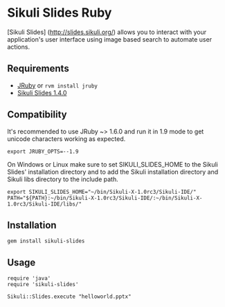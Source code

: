 Sikuli Slides Ruby
==================

[Sikuli Slides] (http://slides.sikuli.org/) allows you to interact with your application's user interface using image based search to automate user actions.

Requirements
------------

* [JRuby](http://jruby.org/download) or `rvm install jruby`
* [Sikuli Slides 1.4.0](http://slides.sikuli.org/)

Compatibility
-------------
It's recommended to use JRuby ~> 1.6.0 and run it in 1.9 mode to get unicode characters working as expected.

```
export JRUBY_OPTS=--1.9
```

On Windows or Linux make sure to set SIKULI_SLIDES_HOME to the Sikuli Slides' installation directory and to add the Sikuli installation directory and Sikuli libs directory to the include path.

```
export SIKULI_SLIDES_HOME="~/bin/Sikuli-X-1.0rc3/Sikuli-IDE/"
PATH="${PATH}:~/bin/Sikuli-X-1.0rc3/Sikuli-IDE/:~/bin/Sikuli-X-1.0rc3/Sikuli-IDE/libs/"
```

Installation
------------

    gem install sikuli-slides

Usage
-----

    require 'java'
    require 'sikuli-slides'
	
	Sikuli::Slides.execute "helloworld.pptx"

